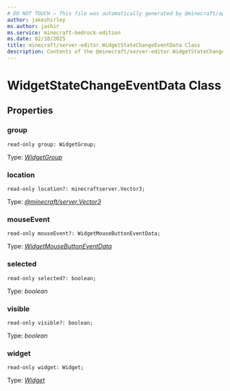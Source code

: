 ```yaml
---
# DO NOT TOUCH — This file was automatically generated by @minecraft/api-docs-generator, to report problems file an issue at https://github.com/Mojang/minecraft-scripting-libraries
author: jakeshirley
ms.author: jashir
ms.service: minecraft-bedrock-edition
ms.date: 02/10/2025
title: minecraft/server-editor.WidgetStateChangeEventData Class
description: Contents of the @minecraft/server-editor.WidgetStateChangeEventData class.
---
```

# WidgetStateChangeEventData Class

## Properties

### **group**
`read-only group: WidgetGroup;`

Type: [*WidgetGroup*](WidgetGroup.md)

### **location**
`read-only location?: minecraftserver.Vector3;`

Type: [*@minecraft/server.Vector3*](../../../scriptapi/minecraft/server/Vector3.md)

### **mouseEvent**
`read-only mouseEvent?: WidgetMouseButtonEventData;`

Type: [*WidgetMouseButtonEventData*](WidgetMouseButtonEventData.md)

### **selected**
`read-only selected?: boolean;`

Type: *boolean*

### **visible**
`read-only visible?: boolean;`

Type: *boolean*

### **widget**
`read-only widget: Widget;`

Type: [*Widget*](Widget.md)

